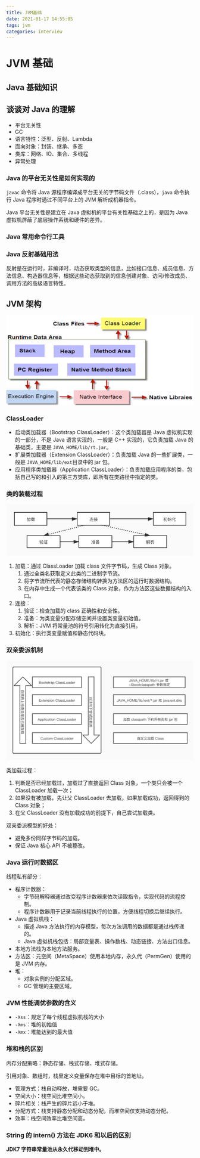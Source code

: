 ```yaml
---
title: JVM基础
date: 2021-01-17 14:55:05
tags: jvm
categories: interview
---
```


# JVM 基础

## Java 基础知识

## 谈谈对 Java 的理解

* 平台无关性
* GC
* 语言特性：泛型、反射、Lambda
* 面向对象：封装、继承、多态
* 类库：网络、IO、集合、多线程
* 异常处理

### Java 的平台无关性是如何实现的

`javac` 命令将 Java 源程序编译成平台无关的字节码文件（.class），`java` 命令执行 Java 程序时通过不同平台上的 JVM 解析成机器指令。

Java 平台无关性是建立在 Java 虚拟机的平台有关性基础之上的，是因为 Java 虚拟机屏蔽了底层操作系统和硬件的差异。

### Java 常用命令行工具



### Java 反射基础用法

反射是在运行时，非编译时，动态获取类型的信息，比如接口信息、成员信息、方法信息、构造器信息等，根据这些动态获取到的信息创建对象、访问/修改成员、调用方法的高级语言特性。



## JVM 架构

![image-20210117152159865](https://raw.githubusercontent.com/xianglin2020/gallery/master/202101/image-20210117152159865.png)

### ClassLoader

* 启动类加载器（Bootstrap ClassLoader）：这个类加载器是 Java 虚拟机实现的一部分，不是 Java 语言实现的，一般是 C++ 实现的，它负责加载 Java 的基础类，主要是 `JAVA_HOME/lib/rt.jar`。
* 扩展类加载器（Extension ClassLoader）：负责加载 Java 的一些扩展类，一般是 `JAVA_HOME/lib/ext`目录中的 jar 包。
* 应用程序类加载器（Application ClassLoader）：负责加载应用程序的类，包括自己写的和引入的第三方类库，即所有在类路径中指定的类。

### 类的装载过程

![类的装载过程](https://github.com/xianglin2020/gallery/blob/master/202101/143838.jpg?raw=true)

1. 加载：通过 ClassLoader 加载 class 文件字节码，生成 Class 对象。
   1. 通过全类名获取定义此类的二进制字节流。
   2. 将字节流所代表的静态存储结构转换为方法区的运行时数据结构。
   3. 在内存中生成一个代表该类的 Class 对象，作为方法区这些数据结构的入口。
2. 连接：
   1. 验证：检查加载的 class 正确性和安全性。
   2. 准备：为类变量分配存储空间并设置类变量初始值。
   3. 解析：JVM 将常量池的符号引用转化为直接引用。
3. 初始化：执行类变量赋值和静态代码块。

### 双亲委派机制

![双亲委派机制](https://raw.githubusercontent.com/xianglin2020/gallery/master/202101/image-20210117192054967.png)

类加载过程：

1. 判断是否已经加载过，加载过了直接返回 Class 对象，一个类只会被一个 ClassLoader 加载一次；
2. 如果没有被加载，先让父 ClassLoader 去加载，如果加载成功，返回得到的 Class 对象；
3. 在父 ClassLoader 没有加载成功的前提下，自己尝试加载类。

双亲委派模型的好处：

* 避免多份同样字节码的加载。
* 保证 Java 核心 API 不被篡改。

### Java 运行时数据区

线程私有部分：

* 程序计数器：
  * 字节码解释器通过改变程序计数器来依次读取指令，实现代码的流程控制。
  * 程序计数器用于记录当前线程执行的位置，方便线程切换后继续执行。
* Java 虚拟机栈：
  * 描述 Java 方法执行的内存模型，每次方法调用的数据都是通过栈传递的。
  * Java 虚拟机栈包括：局部变量表、操作数栈、动态链接、方法出口信息。
* 本地方法栈为本地方法服务。
* 方法区：元空间（MetaSpace）使用本地内存，永久代（PermGen）使用的是 JVM 内存。
* 堆：
  * 对象实例的分配区域。
  * GC 管理的主要区域。

### JVM 性能调优参数的含义

* `-Xss`：规定了每个线程虚拟机栈的大小
* `-Xms`：堆的初始值
* `-Xmx`：堆能达到的最大值

### 堆和栈的区别

内存分配策略：静态存储、栈式存储、堆式存储。

引用对象、数组时，栈里定义变量保存在堆中目标的首地址。

* 管理方式：栈自动释放，堆需要 GC。
* 空间大小：栈空间比堆空间小。
* 碎片相关：栈产生的碎片远小于堆。
* 分配方式：栈支持静态分配和动态分配，而堆空间仅支持动态分配。
* 效率：栈空间效率比堆空间高。

### String 的 intern() 方法在 JDK6 和以后的区别

**JDK7 字符串常量池从永久代移动到堆中。**